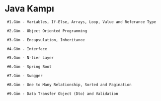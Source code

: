 # Java Kampı

```markdown
 #1.Gün - Variables, If-Else, Arrays, Loop, Value and Referance Type
```
```markdown
 #2.Gün - Object Oriented Programming
```
```markdown
 #3.Gün - Encapsulation, Inheritance
```
```markdown
 #4.Gün - Interface
```
```markdown
 #5.Gün - N-tier Layer
```
```markdown
 #6.Gün - Spring Boot
```
```markdown
 #7.Gün - Swagger
```
```markdown
 #8.Gün - One to Many Relationship, Sorted and Pagination
```
```markdown
 #9.Gün - Data Transfer Object (Dto) and Validation
```

